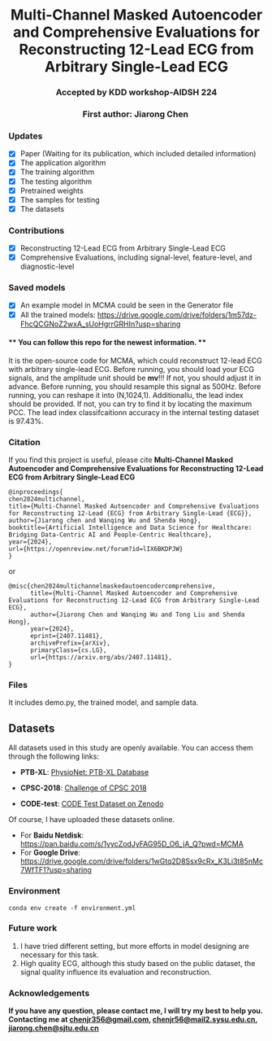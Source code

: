 
<h1 align="center"> 
Multi-Channel Masked Autoencoder and Comprehensive Evaluations for Reconstructing 12-Lead ECG from Arbitrary Single-Lead ECG
</h1>

<h3 align="center">
Accepted by KDD workshop-AIDSH 224</h3>
<h3 align="center">
First author: Jiarong Chen&nbsp;
</h3>

### Updates
- [x] Paper (Waiting for its publication, which included detailed information)
- [x] The application algorithm
- [x] The training algorithm
- [x] The testing algorithm
- [x] Pretrained weights
- [x] The samples for testing
- [x] The datasets
### Contributions
- [x] Reconstructing 12-Lead ECG from Arbitrary Single-Lead ECG
- [x] Comprehensive Evaluations, including signal-level, feature-level, and diagnostic-level
      
### Saved models
- [x] An example model in MCMA could be seen in the Generator file
- [x] All the trained models: https://drive.google.com/drive/folders/1m57dz-FhcQCGNoZ2wxA_sUoHgrrGRHIn?usp=sharing
      
#### ** You can follow this repo for the newest information. **

It is the open-source code for MCMA, which could reconstruct 12-lead ECG with arbitrary single-lead ECG. 
Before running, you should load your ECG signals, and the amplitude unit should be __mv__!!! If not, you should adjust it in advance.
Before running, you should resample this signal as 500Hz.
Before running, you can reshape it into (N,1024,1).
Additionallu, the lead index should be provided. If not, you can try to find it by locating the maximum PCC. The lead index classifcaitionn accuracy in the internal testing dataset is 97.43%. 

### Citation
If you find this project is useful, please cite **Multi-Channel Masked Autoencoder and Comprehensive Evaluations for Reconstructing 12-Lead ECG from Arbitrary Single-Lead ECG**
```
@inproceedings{
chen2024multichannel,
title={Multi-Channel Masked Autoencoder and Comprehensive Evaluations for Reconstructing 12-Lead {ECG} from Arbitrary Single-Lead {ECG}},
author={Jiarong chen and Wanqing Wu and Shenda Hong},
booktitle={Artificial Intelligence and Data Science for Healthcare: Bridging Data-Centric AI and People-Centric Healthcare},
year={2024},
url={https://openreview.net/forum?id=lIX6BKDPJW}
}
```
or 
```
@misc{chen2024multichannelmaskedautoencodercomprehensive,
      title={Multi-Channel Masked Autoencoder and Comprehensive Evaluations for Reconstructing 12-Lead ECG from Arbitrary Single-Lead ECG}, 
      author={Jiarong Chen and Wanqing Wu and Tong Liu and Shenda Hong},
      year={2024},
      eprint={2407.11481},
      archivePrefix={arXiv},
      primaryClass={cs.LG},
      url={https://arxiv.org/abs/2407.11481}, 
}
```
### Files 
It includes demo.py, the trained model, and sample data.
## Datasets

All datasets used in this study are openly available. You can access them through the following links:

- **PTB-XL**: 
  [PhysioNet: PTB-XL Database](https://physionet.org/content/ptb-xl/1.0.3/)
  
- **CPSC-2018**: 
  [Challenge of CPSC 2018](http://2018.icbeb.org/Challenge.html)
  
- **CODE-test**: 
  [CODE Test Dataset on Zenodo](https://zenodo.org/records/3765780)

Of course, I have uploaded these datasets online.

- For **Baidu Netdisk**: https://pan.baidu.com/s/1yycZodJyFAG95D_O6_jA_Q?pwd=MCMA 
- For  **Google Drive**: https://drive.google.com/drive/folders/1wGtq2D8Ssx9cRx_K3Li3t85nMc7WfTF1?usp=sharing

### Environment
```
conda env create -f environment.yml
```
### Future work
1. I have tried different setting, but more efforts in model designing are necessary for this task.
2. High quality ECG, although this study based on the public dataset, the signal quality influence its evaluation and reconstruction.

### Acknowledgements
**If you have any question, please contact me, I will try my best to help you.**
**Contacting me at chenjr356@gmail.com, chenjr56@mail2.sysu.edu.cn, jiarong.chen@sjtu.edu.cn**
